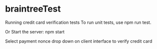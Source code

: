 # braintreeTest

Running credit card verification tests
To run unit tests, use npm run test. 

Or
Start the server:
npm start

Select payment nonce drop down on client interface to verify credit card

